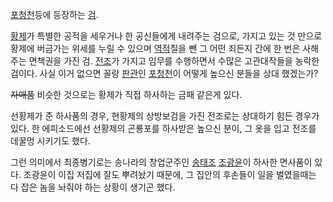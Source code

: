 [포청천](%ED%8F%AC%EC%B2%AD%EC%B2%9C.md)등에 등장하는 [검](%EA%B2%80.md).

[황제](%ED%99%A9%EC%A0%9C.md)가 특별한 공적을 세우거나 한 공신들에게 내려주는 검으로, 가지고 있는 것 만으로
황제에 버금가는 위세를 누릴 수 있으며 [역적](%EC%97%AD%EC%A0%81.md)질을 뺀 그 어떤 죄든지 간에 한 번은 사해주는
면책권을 가진 검. [전조](%EC%A0%84%EC%A1%B0.md)가 가지고 임무를 수행하면서 수많은 고관대작들을 농락한 검이다.
사실 이거 없으면 꼴랑 [판관](%ED%8C%90%EA%B4%80.md)인
[포청천](%ED%8F%AC%EC%B2%AD%EC%B2%9C.md)이 어떻게 높으신 분들을 상대 했겠는가?

<del>자매품</del> 비슷한 것으로는 황제가 직접 하사하는 금패 같은게 있다.

선황제가 준 하사품의 경우, 현황제의 상방보검을 가진 전조로는 상대하기 힘든 경우가 있다. 한 에피소드에선 선황제의 곤룡포를 하사받은 높으신
분이, 그 옷을 입고 전조를 데꿀멍 시키기도 했다.

그런 의미에서 최종병기로는 송나라의 창업군주인 [송태조](%EC%86%A1%ED%83%9C%EC%A1%B0.md)
[조광윤](%EC%A1%B0%EA%B4%91%EC%9C%A4.md)이 하사한 면사품이 있다. 조광윤이 이집 저집에 잘도 뿌려놨기
때문에, 그 집안의 후손들이 일을 벌였을때는 다 잡은 놈을 놔줘야 하는 상황이 생기곤 했다.

